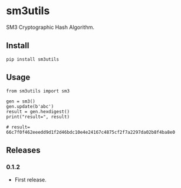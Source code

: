 # sm3utils

SM3 Cryptographic Hash Algorithm.

## Install

```
pip install sm3utils
```

## Usage

```
from sm3utils import sm3

gen = sm3()
gen.update(b'abc')
result = gen.hexdigest()
print("result=", result)

# result= 66c7f0f462eeedd9d1f2d46bdc10e4e24167c4875cf2f7a2297da02b8f4ba8e0
```

## Releases

### 0.1.2

- First release.
